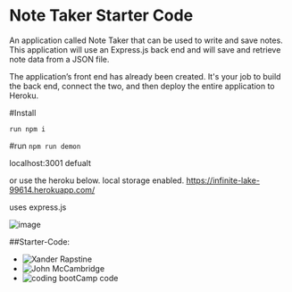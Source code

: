 # Note Taker Starter Code

An application called Note Taker that can be used to write and save notes. This application will use an Express.js back end and will save and retrieve note data from a JSON file.

The application’s front end has already been created. It's your job to build the back end, connect the two, and then deploy the entire application to Heroku.

#Install
```
run npm i
```

#run
<code>npm run demon</code>

localhost:3001 defualt

or use the heroku below. local storage enabled. 
https://infinite-lake-99614.herokuapp.com/

uses express.js

![image](https://user-images.githubusercontent.com/67552318/182499534-13e1eb6c-2fc5-4491-b57c-90db3a30e96e.png)

##Starter-Code:
- ![Xander Rapstine](https://github.com/Xandromus)
- ![John McCambridge](https://github.com/nol166)
- ![coding bootCamp code](https://github.com/coding-boot-camp/miniature-eureka)